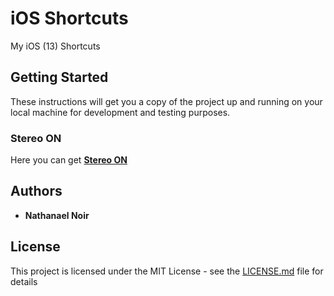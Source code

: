 # iOS Shortcuts

My iOS (13) Shortcuts

## Getting Started

These instructions will get you a copy of the project up and running on your local machine for development and testing purposes.

### Stereo ON

Here you can get **[Stereo ON](https://www.icloud.com/shortcuts/3c5d07f53eb041538fead8bf35ed36c1)**

## Authors

* **Nathanael Noir**  

## License

This project is licensed under the MIT License - see the [LICENSE.md](LICENSE.md) file for details



